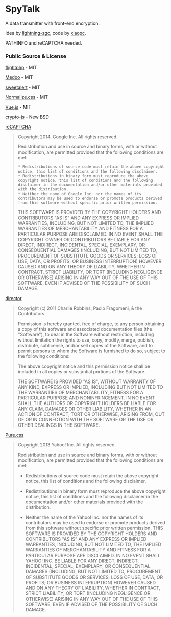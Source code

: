 # SpyTalk
A data transmitter with front-end encryption.

Idea by [lightning-zgc](https://github.com/lightning-zgc), code by [xiaopc](https://github.com/xiaopc/).

PATHINFO and reCAPTCHA needed.





### Public Source & License

[flightphp](https://github.com/mikecao/flight) - MIT

[Medoo](https://github.com/catfan/Medoo) - MIT

[sweetalert](https://github.com/t4t5/sweetalert) - MIT

[Normalize.css](https://github.com/necolas/normalize.css) - MIT

[Vue.js](https://github.com/vuejs/vue) - MIT

[crypto-js](https://code.google.com/archive/p/crypto-js/) - New BSD

[reCAPTCHA](https://github.com/google/recaptcha) 

> Copyright 2014, Google Inc.
> All rights reserved.
>
> Redistribution and use in source and binary forms, with or without
> modification, are permitted provided that the following conditions are
> met:
>
>     * Redistributions of source code must retain the above copyright notice, this list of conditions and the following disclaimer.
>     * Redistributions in binary form must reproduce the above copyright notice, this list of conditions and the following disclaimer in the documentation and/or other materials provided with the distribution.
>     * Neither the name of Google Inc. nor the names of its contributors may be used to endorse or promote products derived from this software without specific prior written permission.
> THIS SOFTWARE IS PROVIDED BY THE COPYRIGHT HOLDERS AND CONTRIBUTORS
> "AS IS" AND ANY EXPRESS OR IMPLIED WARRANTIES, INCLUDING, BUT NOT
> LIMITED TO, THE IMPLIED WARRANTIES OF MERCHANTABILITY AND FITNESS FOR
> A PARTICULAR PURPOSE ARE DISCLAIMED. IN NO EVENT SHALL THE COPYRIGHT
> OWNER OR CONTRIBUTORS BE LIABLE FOR ANY DIRECT, INDIRECT, INCIDENTAL,
> SPECIAL, EXEMPLARY, OR CONSEQUENTIAL DAMAGES (INCLUDING, BUT NOT
> LIMITED TO, PROCUREMENT OF SUBSTITUTE GOODS OR SERVICES; LOSS OF USE,
> DATA, OR PROFITS; OR BUSINESS INTERRUPTION) HOWEVER CAUSED AND ON ANY
> THEORY OF LIABILITY, WHETHER IN CONTRACT, STRICT LIABILITY, OR TORT
> (INCLUDING NEGLIGENCE OR OTHERWISE) ARISING IN ANY WAY OUT OF THE USE
> OF THIS SOFTWARE, EVEN IF ADVISED OF THE POSSIBILITY OF SUCH DAMAGE.
>

[director](https://github.com/flatiron/director) 

> Copyright (c) 2011 Charlie Robbins, Paolo Fragomeni, & the Contributors.
>
> Permission is hereby granted, free of charge, to any person obtaining a copy
> of this software and associated documentation files (the "Software"), to deal
> in the Software without restriction, including without limitation the rights
> to use, copy, modify, merge, publish, distribute, sublicense, and/or sell
> copies of the Software, and to permit persons to whom the Software is
> furnished to do so, subject to the following conditions:
>
> The above copyright notice and this permission notice shall be included in
> all copies or substantial portions of the Software.
>
> THE SOFTWARE IS PROVIDED "AS IS", WITHOUT WARRANTY OF ANY KIND, EXPRESS OR
> IMPLIED, INCLUDING BUT NOT LIMITED TO THE WARRANTIES OF MERCHANTABILITY,
> FITNESS FOR A PARTICULAR PURPOSE AND NONINFRINGEMENT. IN NO EVENT SHALL THE
> AUTHORS OR COPYRIGHT HOLDERS BE LIABLE FOR ANY CLAIM, DAMAGES OR OTHER
> LIABILITY, WHETHER IN AN ACTION OF CONTRACT, TORT OR OTHERWISE, ARISING FROM,
> OUT OF OR IN CONNECTION WITH THE SOFTWARE OR THE USE OR OTHER DEALINGS IN
> THE SOFTWARE.

[Pure.css](https://github.com/yahoo/pure)

> Copyright 2013 Yahoo! Inc. All rights reserved.
>
> Redistribution and use in source and binary forms, with or without modification, are permitted provided that the following conditions are met:
>
> * Redistributions of source code must retain the above copyright
>   notice, this list of conditions and the following disclaimer.
>
> * Redistributions in binary form must reproduce the above copyright
>   notice, this list of conditions and the following disclaimer in the
>   documentation and/or other materials provided with the distribution.
>
> * Neither the name of the Yahoo! Inc. nor the
>   names of its contributors may be used to endorse or promote products
>   derived from this software without specific prior written permission.
>   THIS SOFTWARE IS PROVIDED BY THE COPYRIGHT HOLDERS AND CONTRIBUTORS "AS IS" AND ANY EXPRESS OR IMPLIED WARRANTIES, INCLUDING, BUT NOT LIMITED TO, THE IMPLIED WARRANTIES OF MERCHANTABILITY AND FITNESS FOR A PARTICULAR PURPOSE ARE DISCLAIMED. IN NO EVENT SHALL YAHOO! INC. BE LIABLE FOR ANY DIRECT, INDIRECT, INCIDENTAL, SPECIAL, EXEMPLARY, OR CONSEQUENTIAL DAMAGES (INCLUDING, BUT NOT LIMITED TO, PROCUREMENT OF SUBSTITUTE GOODS OR SERVICES; LOSS OF USE, DATA, OR PROFITS; OR BUSINESS INTERRUPTION) HOWEVER CAUSED AND ON ANY THEORY OF LIABILITY, WHETHER IN CONTRACT, STRICT LIABILITY, OR TORT (INCLUDING NEGLIGENCE OR OTHERWISE) ARISING IN ANY WAY OUT OF THE USE OF THIS SOFTWARE, EVEN IF ADVISED OF THE POSSIBILITY OF SUCH DAMAGE.
>
>

